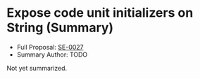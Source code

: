 # Expose code unit initializers on String (Summary)

* Full Proposal: [SE-0027](https://github.com/apple/swift-evolution/blob/main/proposals/0027-string-from-code-units.md)
* Summary Author: TODO

Not yet summarized.
